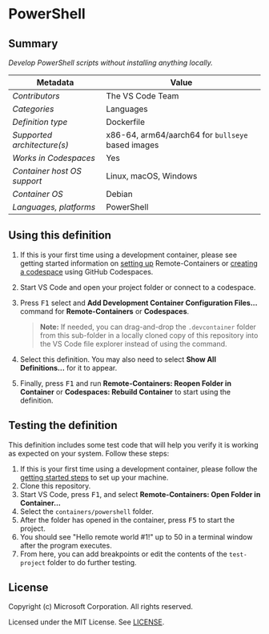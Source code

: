 # PowerShell

## Summary

_Develop PowerShell scripts without installing anything locally._

| Metadata                    | Value                                             |
| --------------------------- | ------------------------------------------------- |
| _Contributors_              | The VS Code Team                                  |
| _Categories_                | Languages                                         |
| _Definition type_           | Dockerfile                                        |
| _Supported architecture(s)_ | x86-64, arm64/aarch64 for `bullseye` based images |
| _Works in Codespaces_       | Yes                                               |
| _Container host OS support_ | Linux, macOS, Windows                             |
| _Container OS_              | Debian                                            |
| _Languages, platforms_      | PowerShell                                        |

## Using this definition

1. If this is your first time using a development container, please see getting
   started information on
   [setting up](https://aka.ms/vscode-remote/containers/getting-started)
   Remote-Containers or
   [creating a codespace](https://aka.ms/ghcs-open-codespace) using GitHub
   Codespaces.

2. Start VS Code and open your project folder or connect to a codespace.

3. Press <kbd>F1</kbd> select and **Add Development Container Configuration
   Files...** command for **Remote-Containers** or **Codespaces**.

    > **Note:** If needed, you can drag-and-drop the `.devcontainer` folder from
    > this sub-folder in a locally cloned copy of this repository into the VS
    > Code file explorer instead of using the command.

4. Select this definition. You may also need to select **Show All
   Definitions...** for it to appear.

5. Finally, press <kbd>F1</kbd> and run **Remote-Containers: Reopen Folder in
   Container** or **Codespaces: Rebuild Container** to start using the
   definition.

## Testing the definition

This definition includes some test code that will help you verify it is working
as expected on your system. Follow these steps:

1. If this is your first time using a development container, please follow the
   [getting started steps](https://aka.ms/vscode-remote/containers/getting-started)
   to set up your machine.
2. Clone this repository.
3. Start VS Code, press <kbd>F1</kbd>, and select **Remote-Containers: Open
   Folder in Container...**
4. Select the `containers/powershell` folder.
5. After the folder has opened in the container, press <kbd>F5</kbd> to start
   the project.
6. You should see "Hello remote world #1!" up to 50 in a terminal window after
   the program executes.
7. From here, you can add breakpoints or edit the contents of the `test-project`
   folder to do further testing.

## License

Copyright (c) Microsoft Corporation. All rights reserved.

Licensed under the MIT License. See
[LICENSE](https://github.com/microsoft/vscode-dev-containers/blob/main/LICENSE).

